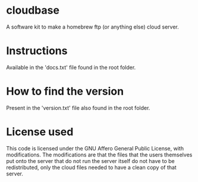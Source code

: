 # cloudbase

A software kit to make a homebrew ftp (or anything else) cloud server.

# Instructions

Available in the 'docs.txt' file found in the root folder.

# How to find the version

Present in the 'version.txt' file also found in the root folder.

# License used

This code is licensed under the GNU Affero General Public License, with modifications.
The modifications are that the files that the users themselves put onto the server that do not run the server itself do not have to be redistributed, only the cloud files needed to have a clean copy of that server.
